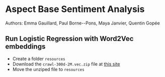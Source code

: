 # Aspect Base Sentiment Analysis 
Authors: Emma Gauillard, Paul Borne--Pons, Maya Janvier, Quentin Gopée

## Run Logistic Regression with Word2Vec embeddings
- Create a folder `resources`
- Download the `crawl-300d-2M.vec.zip` file at [this site](https://fasttext.cc/docs/en/english-vectors.html)
- Move the unziped file to `resources`


